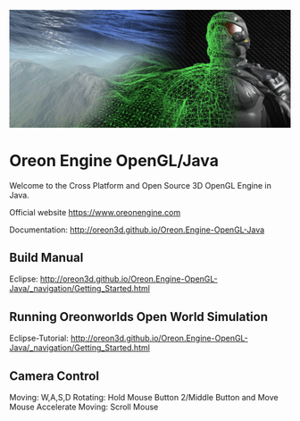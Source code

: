 ![Banner](docs/_images/Banner.png)
# Oreon Engine OpenGL/Java
Welcome to the Cross Platform and Open Source 3D OpenGL Engine in Java.

Official website https://www.oreonengine.com

Documentation: http://oreon3d.github.io/Oreon.Engine-OpenGL-Java

## Build Manual
Eclipse: http://oreon3d.github.io/Oreon.Engine-OpenGL-Java/_navigation/Getting_Started.html

## Running Oreonworlds Open World Simulation
Eclipse-Tutorial: http://oreon3d.github.io/Oreon.Engine-OpenGL-Java/_navigation/Getting_Started.html

## Camera Control
Moving: W,A,S,D
Rotating: Hold Mouse Button 2/Middle Button and Move Mouse
Accelerate Moving: Scroll Mouse

